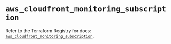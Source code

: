 # `aws_cloudfront_monitoring_subscription`

Refer to the Terraform Registry for docs: [`aws_cloudfront_monitoring_subscription`](https://registry.terraform.io/providers/hashicorp/aws/5.50.0/docs/resources/cloudfront_monitoring_subscription).
